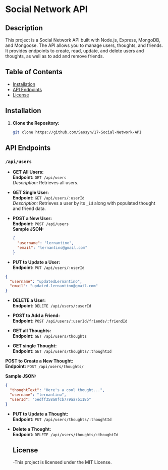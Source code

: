 # Social Network API

## Description

This project is a Social Network API built with Node.js, Express, MongoDB, and Mongoose. The API allows you to manage users, thoughts, and friends. It provides endpoints to create, read, update, and delete users and thoughts, as well as to add and remove friends.

## Table of Contents

- [Installation](#installation)
- [API Endpoints](#api-endpoints)
- [License](#license)

## Installation

1. **Clone the Repository:**
   ```bash
   git clone https://github.com/Saosyn/17-Social-Network-API
   ```

## API Endpoints

### `/api/users`

- **GET All Users:**  
  **Endpoint:** `GET /api/users`  
  _Description:_ Retrieves all users.

- **GET Single User:**  
  **Endpoint:** `GET /api/users/:userId`  
  _Description:_ Retrieves a user by its `_id` along with populated thought and friend data.

- **POST a New User:**  
  **Endpoint:** `POST /api/users`  
  **Sample JSON:**

  ```json
  {
    "username": "lernantino",
    "email": "lernantino@gmail.com"
  }
  ```

- **PUT to Update a User:**  
  **Endpoint:** `PUT /api/users/:userId`

```json
{
  "username": "updatedLernantino",
  "email": "updated.lernantino@gmail.com"
}
```

- **DELETE a User:**  
  **Endpoint:** `DELETE /api/users/:userId`

- **POST to Add a Friend:**  
  **Endpoint:** `POST /api/users/:userId/friends/:friendId`

- **GET all Thoughts:**  
  **Endpoint:** `GET /api/users/thoughts`

- **GET single Thought:**  
  **Endpoint:** `GET /api/users/thoughts/:thoughtId`

**POST to Create a New Thought:**  
 **Endpoint:** `POST /api/users/thoughts/`

**Sample JSON:**

```json
{
  "thoughtText": "Here's a cool thought...",
  "username": "lernantino",
  "userId": "5edff358a0fcb779aa7b118b"
}
```

- **PUT to Update a Thought:**  
  **Endpoint:** `PUT /api/users/thoughts/:thoughtId`

- **Delete a Thought:**  
  **Endpoint:** `DELETE /api/users/thoughts/:thoughtId`

  ## License

  -This project is licensed under the MIT License.
